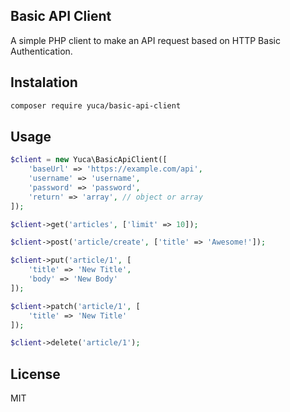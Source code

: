 Basic API Client
----------------

A simple PHP client to make an API request based on HTTP Basic Authentication.

Instalation
-----------

```sh
composer require yuca/basic-api-client
```

Usage
-----

```php
$client = new Yuca\BasicApiClient([
    'baseUrl' => 'https://example.com/api',
    'username' => 'username',
    'password' => 'password',
    'return' => 'array', // object or array
]);

$client->get('articles', ['limit' => 10]);

$client->post('article/create', ['title' => 'Awesome!']);

$client->put('article/1', [
    'title' => 'New Title',
    'body' => 'New Body'
]);

$client->patch('article/1', [
    'title' => 'New Title'
]);

$client->delete('article/1');
```

License
-------
MIT